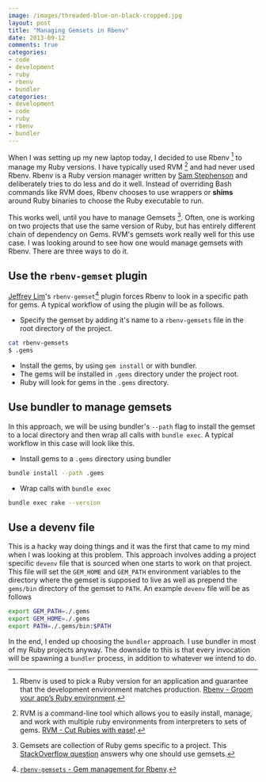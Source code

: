 ```yaml
---
image: /images/threaded-blue-on-black-cropped.jpg
layout: post
title: "Managing Gemsets in Rbenv"
date: 2013-09-12
comments: true
categories:
- code
- development
- ruby
- rbenv
- bundler
categories:
- development
- code
- ruby
- rbenv
- bundler
---
```

When I was setting up my new laptop today, I decided to use Rbenv [^1] to manage my Ruby versions. I have typically used RVM [^2] and had never used Rbenv. Rbenv is a Ruby version manager written by [Sam Stephenson](https://github.com/sstephenson/) and deliberately tries to do less and do it well. Instead of overriding Bash commands like RVM does, Rbenv chooses to use wrappers or **shims** around Ruby binaries to choose the Ruby executable to run.

This works well, until you have to manage Gemsets [^3]. Often, one is working on two projects that use the same version of Ruby, but has entirely different chain of dependency on Gems. RVM's gemsets work really well for this use case. I was looking around to see how one would manage gemsets with Rbenv. There are three ways to do it.

<!--more-->

## Use the `rbenv-gemset` plugin
[Jeffrey Lim](https://github.com/jf)'s `rbenv-gemset`[^4] plugin forces Rbenv to look in a specific path for gems. A typical workflow of using the plugin will be as follows.

* Specify the gemset by adding it's name to a `rbenv-gemsets` file in the root directory of the project.
```bash
cat rbenv-gemsets
$ .gems
```
* Install the gems, by using `gem install` or with bundler.
* The gems will be installed in `.gems` directory under the project root.
* Ruby will look for gems in the `.gems` directory.

## Use bundler to manage gemsets
In this approach, we will be using bundler's `--path` flag to install the gemset to a local directory and then wrap all calls with `bundle exec`. A typical workflow in this case will look like this.

* Install gems to a `.gems` directory using bundler
```bash
bundle install --path .gems
```
* Wrap calls with `bundle exec`
```bash
bundle exec rake --version
```

## Use a devenv file
This is a hacky way doing things and it was the first that came to my mind when I was looking at this problem. This approach involves adding a project specific `devenv` file that is sourced when one starts to work on that project. This file will set the `GEM_HOME` and `GEM_PATH` environment variables to the directory where the gemset is supposed to live as well as prepend the `gems/bin` directory of the gemset to `PATH`. An example `devenv` file will be as follows
```bash
export GEM_PATH=./.gems
export GEM_HOME=./.gems
export PATH=./.gems/bin:$PATH
```

In the end, I ended up choosing the `bundler` approach. I use bundler in most of my Ruby projects anyway. The downside to this is that every invocation will be spawning a `bundler` process, in addition to whatever we intend to do.

[^1]: Rbenv is used to pick a Ruby version for an application and guarantee that the development environment matches production. [Rbenv - Groom your app’s Ruby environment](https://github.com/sstephenson/rbenv).
[^2]: RVM is a command-line tool which allows you to easily install, manage, and work with multiple ruby environments from interpreters to sets of gems. [RVM - Cut Rubies with ease!](https://rvm.io/).
[^3]: Gemsets are collection of Ruby gems specific to a project. This [StackOverflow question](http://stackoverflow.com/questions/11086661/why-should-i-use-application-specific-rvm-gemsets-in-addition-to-bundler) answers why one should use gemsets.
[^4]: [`rbenv-gemsets` - Gem management for Rbenv](https://github.com/jf/rbenv-gemset).
